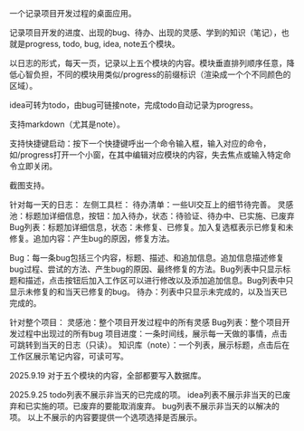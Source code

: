 一个记录项目开发过程的桌面应用。 

记录项目开发的进度、出现的bug、待办、出现的灵感、学到的知识（笔记），也就是progress, todo, bug, idea, note五个模块。 

以日志的形式，每天一页，记录以上五个模块的内容。模块垂直排列顺序任意，降低心智负担，不同的模块用类似/progress的前缀标识（渲染成一个个不同颜色的区域）。 

idea可转为todo，由bug可链接note，完成todo自动记录为progress。 

支持markdown（尤其是note）。

支持快捷键启动：按下一个快捷键呼出一个命令输入框，输入对应的命令，如/progress打开一个小窗，在其中编辑对应模块的内容，失去焦点或输入特定命令立即关闭。

截图支持。

针对每一天的日志：
左侧工具栏：
待办清单：一些UI交互上的细节待完善。
灵感池：标题加详细信息，按钮：加入待办，状态：待验证、待办中、已实施、已废弃
Bug列表：标题加详细信息，状态：未修复、已修复。加入复选框表示已修复和未修复。追加内容：产生bug的原因，修复方法。

Bug：每一条bug包括三个内容，标题、描述、和追加信息。追加信息描述修复bug过程、尝试的方法、产生bug的原因、最终修复的方法。Bug列表中只显示标题和描述，点击按钮后加入工作区可以进行修改以及添加追加信息。Bug列表中只显示未修复的和当天已修复的bug。
待办：列表中只显示未完成的，以及当天已完成的。

针对整个项目：
灵感池：整个项目开发过程中的所有灵感
Bug列表：整个项目开发过程中出现过的所有bug
项目进度：一条时间线，展示每一天做的事情，点击可跳转到当天的日志（只读）。
知识库（note）：一个列表，展示标题，点击后在工作区展示笔记内容，可读可写。

2025.9.19
对于五个模块的内容，全部都要写入数据库。

2025.9.25
todo列表不展示非当天的已完成的项。
idea列表不展示非当天的已废弃和已实施的项。已废弃的要能取消废弃。
bug列表不展示非当天的以解决的项。
以上不展示的内容要提供一个选项选择是否展示。